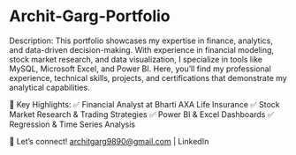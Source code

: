 # Archit-Garg-Portfolio

Description:
This portfolio showcases my expertise in finance, analytics, and data-driven decision-making. With experience in financial modeling, stock market research, and data visualization, I specialize in tools like MySQL, Microsoft Excel, and Power BI. Here, you’ll find my professional experience, technical skills, projects, and certifications that demonstrate my analytical capabilities.

🚀 Key Highlights:
✅ Financial Analyst at Bharti AXA Life Insurance
✅ Stock Market Research & Trading Strategies
✅ Power BI & Excel Dashboards
✅ Regression & Time Series Analysis

📩 Let’s connect! architgarg9890@gmail.com | LinkedIn
